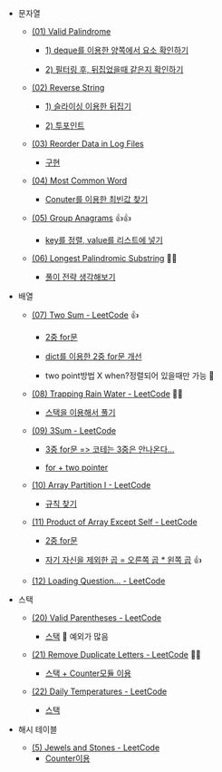 -   문자열  
    
    -   [(01) Valid Palindrome](https://leetcode.com/problems/valid-palindrome/)  
        
        -   [1) deque를 이용한 양쪽에서 요소 확인하기](https://leetcode.com/submissions/detail/548944335/)  
            
        
        -   [2) 필터링 후, 뒤집었을때 같은지 확인하기](https://leetcode.com/submissions/detail/523385593/)  
            
    
    -   [(02) Reverse String](https://leetcode.com/problems/reverse-string/)  
        
        -   [1) 슬라이싱 이용한 뒤집기](https://leetcode.com/submissions/detail/523761207/)  
            
        
        -   [2) 투포인트](https://leetcode.com/submissions/detail/649193618/)  
            
    
    -   [(03) Reorder Data in Log Files](https://leetcode.com/problems/reorder-data-in-log-files/)  
        -   [구현](https://leetcode.com/submissions/detail/523803935/)  
            
    
    -   [(04) Most Common Word](https://leetcode.com/problems/most-common-word/)  
        -   [Conuter를 이용한 최빈값 찾기](https://leetcode.com/submissions/detail/523834093/)  
            
    
    -   [(05) Group Anagrams](https://leetcode.com/problems/group-anagrams/) 👍👍  
        -   [key를 정렬, value를 리스트에 넣기](https://leetcode.com/submissions/detail/523844293/)  
            
    
    -   [(06) Longest Palindromic Substring](https://leetcode.com/problems/longest-palindromic-substring/) 🧨🧨  
        -   [풀이 전략 생각해보기](https://leetcode.com/submissions/detail/526552074/)  
            
-   배열  
    
    -   [(07) Two Sum - LeetCode](https://leetcode.com/problems/two-sum/) 👍  
        
        -   [2중 for문](https://leetcode.com/problems/two-sum/submissions/)  
            
        
        -   [dict를 이용한 2중 for문 개선](https://leetcode.com/submissions/detail/527301428/)  
            
        
        -   two point방법 X when?정렬되어 있을때만 가능 🧨  
            
    
    -   [(08) Trapping Rain Water - LeetCode](https://leetcode.com/problems/trapping-rain-water/) 🧨🧨  
        -   [스택을 이용해서 풀기](https://leetcode.com/submissions/detail/527998251/)  
            
    
    -   [(09) 3Sum - LeetCode](https://leetcode.com/problems/3sum/)  
        
        -   [3중 for문 => 코테는 3중은 안나온다...](https://leetcode.com/submissions/detail/521340067/)  
            
        
        -   [for + two pointer](https://leetcode.com/submissions/detail/528410430/)  
            
    
    -   [(10) Array Partition I - LeetCode](https://leetcode.com/problems/array-partition-i/)  
        -   [규칙 찾기](https://leetcode.com/submissions/detail/524274055/)  
            
    
    -   [(11) Product of Array Except Self - LeetCode](https://leetcode.com/problems/product-of-array-except-self/)  
        
        -   [2중 for문](https://leetcode.com/submissions/detail/738130068/)  
            
        
        -   [자기 자신을 제외한 곱 = 오른쪽 곱 * 왼쪽 곱](https://leetcode.com/submissions/detail/524308403/) 👍  
            
    
    -   [(12) Loading Question... - LeetCode](https://leetcode.com/problems/best-time-to-buy-and-sell-stock/)  
        
-   스택  
    
    -   [(20) Valid Parentheses - LeetCode](https://leetcode.com/problems/valid-parentheses/)  
        -   [스택](https://leetcode.com/submissions/detail/529046030/) 🧨 예외가 많음  
            
    
    -   [(21) Remove Duplicate Letters - LeetCode](https://leetcode.com/problems/remove-duplicate-letters/) 🧨🧨  
        -   [스택 + Counter모듈 이용](https://leetcode.com/submissions/detail/548956067/)  
            
    
    -   [(22) Daily Temperatures - LeetCode](https://leetcode.com/problems/daily-temperatures/submissions/)  
        -   [스택](https://leetcode.com/submissions/detail/738216961/)  
            
-   해시 테이블  
    -   [(5) Jewels and Stones - LeetCode](https://leetcode.com/problems/jewels-and-stones/)  
        -   [Counter이용](https://leetcode.com/submissions/detail/541322976/)